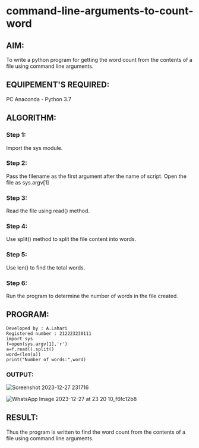 # command-line-arguments-to-count-word
## AIM:
To write a python program for getting the word count from the contents of a file using command line arguments.
## EQUIPEMENT'S REQUIRED: 
PC
Anaconda - Python 3.7
## ALGORITHM: 
### Step 1:
Import the sys module.

### Step 2:
Pass the filename as the first argument after the name of script. Open the file as sys.argv[1]

### Step 3:
Read the file using read() method.

### Step 4:
Use split() method to split the file content into words.

### Step 5:
Use len() to find the total words.

### Step 6:
Run the program to determine the number of words in the file created.

## PROGRAM:
```
Developed by : A.Lahari
Registered number : 212223230111
import sys
f=open(sys.argv[1],'r')
a=f.read().split()
word=(len(a))
print("Number of words:",word)
```
### OUTPUT:

![Screenshot 2023-12-27 231716](https://github.com/AnnaLahari/command-line-arguments-to-count-word/assets/149365425/ca5f2cda-19b9-4948-9d54-66d07a5753d3)

![WhatsApp Image 2023-12-27 at 23 20 10_f6fc12b8](https://github.com/AnnaLahari/command-line-arguments-to-count-word/assets/149365425/b57f5861-e9ee-419e-85cb-7415d4c84b22)

## RESULT:
Thus the program is written to find the word count from the contents of a file using command line arguments.
